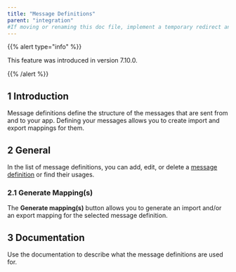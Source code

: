 ```yaml
---
title: "Message Definitions"
parent: "integration"
#If moving or renaming this doc file, implement a temporary redirect and let the respective team know they should update the URL in the product. See Mapping to Products for more details.
---
```


{{% alert type="info" %}}

This feature was introduced in version 7.10.0.

{{% /alert %}}

## 1 Introduction

Message definitions define the structure of the messages that are sent from and to your app. Defining your messages allows you to create import and export mappings for them.

## 2 General

In the list of message definitions, you can add, edit, or delete a [message definition](message-definition) or find their usages.

### 2.1 Generate Mapping(s)

The **Generate mapping(s)** button allows you to generate an import and/or an export mapping for the selected message definition.

## 3 Documentation

Use the documentation to describe what the message definitions are used for.
